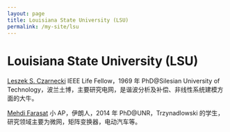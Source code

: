 ```yaml
---
layout: page
title: Louisiana State University (LSU)
permalink: /my-site/lsu
---
```

# Louisiana State University (LSU)

[Leszek S. Czarnecki](https://www.lsu.edu/eng/ece/people/Faculty/czarnecki.php)
IEEE Life Fellow，1969 年 PhD@Silesian University of
Technology，波兰土博，主要研究电网，是谐波分析及补偿、非线性系统建模方
面的大牛。

[Mehdi Farasat](https://mehdifarasat.wixsite.com/mfarasat)
小 AP，伊朗人，2014 年 PhD@UNR，Trzynadlowski 的学生，
研究领域主要为微网，矩阵变换器，电动汽车等。
